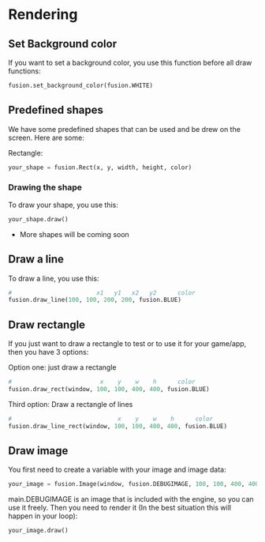 # Rendering
## Set Background color

If you want to set a background color, you use this function before all draw functions:

```python
fusion.set_background_color(fusion.WHITE)
```


## Predefined shapes

We have some predefined shapes that can be used and be drew on the screen. Here are some:

Rectangle:

```python
your_shape = fusion.Rect(x, y, width, height, color)
```

### Drawing the shape
To draw your shape, you use this:
```python
your_shape.draw()
```

- More shapes will be coming soon


## Draw a line
To draw a line, you use this:

```python
#                        x1   y1   x2   y2      color
fusion.draw_line(100, 100, 200, 200, fusion.BLUE)
```

## Draw rectangle

If you just want to draw a rectangle to test or to use it for your game/app, then you have 3 options:

Option one: just draw a rectangle

```python
#                         x    y    w    h      color
fusion.draw_rect(window, 100, 100, 400, 400, fusion.BLUE)
```

Third option: Draw a rectangle of lines
    
```python
#                              x    y    w    h      color
fusion.draw_line_rect(window, 100, 100, 400, 400, fusion.BLUE)
```


## Draw image

You first need to create a variable with your image and image data:

```python
your_image = fusion.Image(window, fusion.DEBUGIMAGE, 100, 100, 400, 400)
```

main.DEBUGIMAGE is an image that is included with the engine, so you can use it freely.
Then you need to render it (In the best situation this will happen in your loop):

```python
your_image.draw()
```


